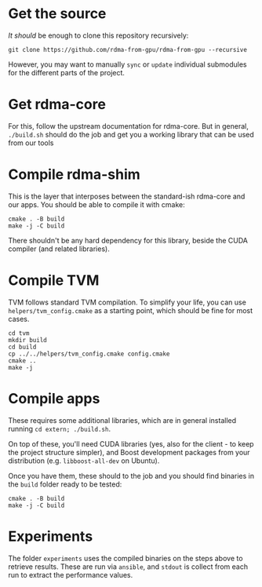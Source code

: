 # Get the source

_It should_ be enough to clone this repository recursively:
```
git clone https://github.com/rdma-from-gpu/rdma-from-gpu --recursive
```

However, you may want to manually `sync` or `update` individual submodules for the different parts of the project.

# Get rdma-core

For this, follow the upstream documentation for rdma-core.
But in general, `./build.sh` should do the job and get you a working library that can be used from our tools

# Compile rdma-shim

This is the layer that interposes between the standard-ish rdma-core and our apps.
You should be able to compile it with cmake:

```
cmake . -B build 
make -j -C build
```

There shouldn't be any hard dependency for this library, beside the CUDA compiler (and related libraries).

# Compile TVM


TVM follows standard TVM compilation.
To simplify your life, you can use `helpers/tvm_config.cmake` as a starting point, which should be fine for most cases.

```
cd tvm
mkdir build
cd build
cp ../../helpers/tvm_config.cmake config.cmake
cmake ..
make -j
```

# Compile apps

These requires some additional libraries, which are in general installed running `cd extern; ./build.sh`.

On top of these, you'll need CUDA libraries (yes, also for the client - to keep the project structure simpler), and Boost development packages from your distribution (e.g. `libboost-all-dev` on Ubuntu).

Once you have them, these should to the job and you should find binaries in the `build` folder ready to be tested:

```
cmake . -B build
make -j -C build
```

# Experiments

The folder `experiments` uses the compiled binaries on the steps above to retrieve results.
These are run via `ansible`, and `stdout` is collect from each run to extract the performance values.
